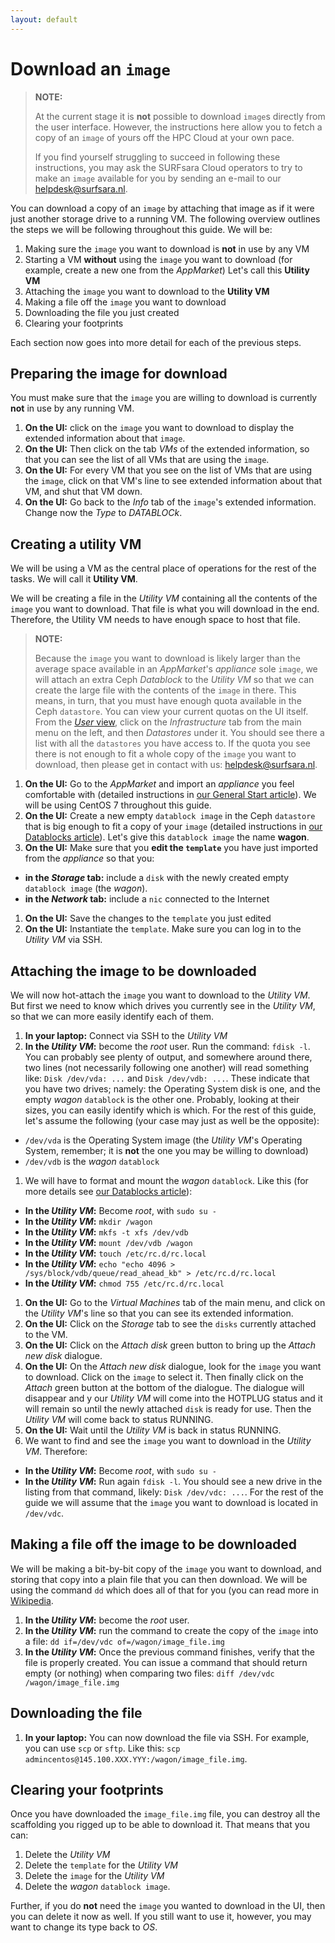 ```yaml
---
layout: default
---
```

# Download an `image`

> **NOTE:**
>
> At the current stage it is **not** possible to download `image`s directly from the user interface. However, the instructions here allow you to fetch a copy of an `image` of yours off the HPC Cloud at your own pace. 
>
> If you find yourself struggling to succeed in following these instructions, you may ask the SURFsara Cloud operators to try to make an `image` available for you by sending an e-mail to our [helpdesk@surfsara.nl](mailto:helpdesk@surfsara.nl).

You can download a copy of an `image` by attaching that image as if it were just another storage drive to a running VM. The following overview outlines the steps we will be following throughout this guide. We will be:

1. Making sure the `image` you want to download is **not** in use by any VM
1. Starting a VM **without** using the `image` you want to download (for example, create a new one from the _AppMarket_) Let's call this **Utility VM**
1. Attaching the `image` you want to download to the **Utility VM**
1. Making a file off the `image` you want to download
1. Downloading the file you just created
1. Clearing your footprints

Each section now goes into more detail for each of the previous steps.

## Preparing the image for download

You must make sure that the `image` you are willing to download is currently **not** in use by any running VM. 

1. **On the UI:** click on the `image` you want to download to display the extended information about that `image`. 
1. **On the UI:** Then click on the tab _VMs_ of the extended information, so that you can see the list of all VMs that are using the `image`. 
1. **On the UI:** For every VM that you see on the list of VMs that are using the `image`, click on that VM's line to see extended information about that VM, and shut that VM down.
1. **On the UI:** Go back to the _Info_ tab of the `image`'s extended information. Change now the _Type_ to _DATABLOCk_.

## Creating a utility VM

We will be using a VM as the central place of operations for the rest of the tasks. We will call it **Utility VM**.

We will be creating a file in the _Utility VM_ containing all the contents of the `image` you want to download. That file is what you will download in the end. Therefore, the Utility VM needs to have enough space to host that file.

> **NOTE:**
>
> Because the `image` you want to download is likely larger than the average space available in an _AppMarket_'s _appliance_ sole `image`, we will attach an extra Ceph _Datablock_ to the _Utility VM_ so that we can create the large file with the contents of the `image` in there. This means, in turn, that you must have enough quota available in the Ceph `datastore`. You can view your current quotas on the UI itself. From the [_User_ view](user-interface), click on the _Infrastructure_ tab from the main menu on the left, and then _Datastores_ under it. You should see there a list with all the `datastores` you have access to. If the quota you see there is not enough to fit a whole copy of the `image` you want to download, then please get in contact with us: [helpdesk@surfsara.nl](mailto:helpdesk@surfsara.nl).

1. **On the UI:** Go to the _AppMarket_ and import an _appliance_ you feel comfortable with (detailed instructions in [our General Start article](general-start)). We will be using CentOS 7 throughout this guide.
1. **On the UI:** Create a new empty `datablock image` in the Ceph `datastore` that is big enough to fit a copy of your `image` (detailed instructions in [our Datablocks article](create-datablocks)). Let's give this `datablock image` the name **wagon**.
1. **On the UI:** Make sure that you **edit the `template`** you have just imported from the _appliance_ so that you: 
 * **in the _Storage_ tab:** include a `disk` with the newly created empty `datablock image` (the _wagon_).
 * **in the _Network_ tab:** include a `nic` connected to the Internet
1. **On the UI:** Save the changes to the `template` you just edited
1. **On the UI:** Instantiate the `template`. Make sure you can log in to the _Utility VM_ via SSH. 

## Attaching the image to be downloaded

We will now hot-attach the `image` you want to download to the _Utility VM_. But first we need to know which drives you currently see in the _Utility VM_, so that we can more easily identify each of them.

1. **In your laptop:** Connect via SSH to the _Utility VM_
1. **In the _Utility VM_:** become the _root_ user. Run the command: `fdisk -l`. You can probably see plenty of output, and somewhere around there, two lines (not necessarily following one another) will read something like: `Disk /dev/vda: ...` and `Disk /dev/vdb: ...`. These indicate that you have two drives; namely: the Operating System disk is one, and the empty _wagon_ `datablock` is the other one. Probably, looking at their sizes, you can easily identify which is which. For the rest of this guide, let's assume the following (your case may just as well be the opposite):
 * `/dev/vda` is the Operating System image (the _Utility VM_'s Operating System, remember; it is **not** the one you may be willing to download)
 * `/dev/vdb` is the _wagon_ `datablock`
1. We will have to format and mount the _wagon_ `datablock`. Like this (for more details see [our Datablocks article](create-datablocks)):
 * **In the _Utility VM_:** Become _root_, with `sudo su -`
 * **In the _Utility VM_:** `mkdir /wagon`
 * **In the _Utility VM_:** `mkfs -t xfs /dev/vdb`
 * **In the _Utility VM_:** `mount /dev/vdb /wagon`
 * **In the _Utility VM_:** `touch /etc/rc.d/rc.local`
 * **In the _Utility VM_:** `echo "echo 4096 > /sys/block/vdb/queue/read_ahead_kb" > /etc/rc.d/rc.local`
 * **In the _Utility VM_:** `chmod 755 /etc/rc.d/rc.local`
1. **On the UI:** Go to the _Virtual Machines_ tab of the main menu, and click on the _Utility VM_'s line so that you can see its extended information.
1. **On the UI:** Click on the _Storage_ tab to see the `disks` currently attached to the VM.
1. **On the UI:** Click on the _Attach disk_ green button to bring up the _Attach new disk_ dialogue.
1. **On the UI:** On the _Attach new disk_ dialogue, look for the `image` you want to download. Click on the `image` to select it. Then finally click on the _Attach_ green button at the bottom of the dialogue. The dialogue will disappear and y our _Utility VM_ will come into the HOTPLUG status and it will remain so until the newly attached `disk` is ready for use. Then the _Utility VM_ will come back to status RUNNING.
1. **On the UI:** Wait until the _Utility VM_ is back in status RUNNING.
1. We want to find and see the `image` you want to download in the _Utility VM_. Therefore:
 * **In the _Utility VM_:** Become _root_, with `sudo su -`
 * **In the _Utility VM_:** Run again `fdisk -l`. You should see a new drive in the listing from that command, likely: `Disk /dev/vdc: ...`. For the rest of the guide we will assume that the `image` you want to download is located in `/dev/vdc`.

## Making a file off the image to be downloaded

We will be making a bit-by-bit copy of the `image` you want to download, and storing that copy into a plain file that you can then download. We will be using the command `dd` which does all of that for you (you can read more in [Wikipedia](https://en.wikipedia.org/wiki/Dd_(Unix)).

1. **In the _Utility VM_:** become the _root_ user. 
1. **In the _Utility VM_:** run the command to create the copy of the `image` into a file: `dd if=/dev/vdc of=/wagon/image_file.img`
1. **In the _Utility VM_:** Once the previous command finishes, verify that the file is properly created. You can issue a command that should return empty (or nothing) when comparing two files: `diff /dev/vdc /wagon/image_file.img`

## Downloading the file

1. **In your laptop:** You can now download the file via SSH. For example, you can use `scp` or `sftp`. Like this: `scp admincentos@145.100.XXX.YYY:/wagon/image_file.img`.

## Clearing your footprints

Once you have downloaded the `image_file.img` file, you can destroy all the scaffolding you rigged up to be able to download it. That means that you can:

1. Delete the _Utility VM_
2. Delete the `template` for the _Utility VM_
3. Delete the `image` for the _Utility VM_
4. Delete the _wagon_ `datablock image`.

Further, if you do **not** need the `image` you wanted to download in the UI, then you can delete it now as well. If you still want to use it, however, you may want to change its type back to _OS_.

